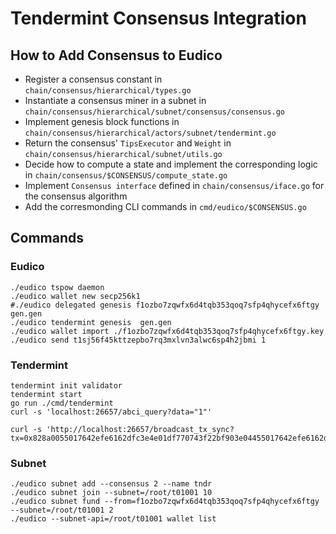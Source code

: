 # Tendermint Consensus Integration

## How to Add Consensus to Eudico
 - Register a consensus constant in `chain/consensus/hierarchical/types.go`
 - Instantiate a consensus miner in a subnet in `chain/consensus/hierarchical/subnet/consensus/consensus.go`
 - Implement genesis block functions in `chain/consensus/hierarchical/actors/subnet/tendermint.go`
 - Return the consensus' `TipsExecutor` and `Weight` in `chain/consensus/hierarchical/subnet/utils.go`
 - Decide how to compute a state and implement the corresponding logic in `chain/consensus/$CONSENSUS/compute_state.go`
 - Implement `Consensus interface` defined in `chain/consensus/iface.go` for the consensus algorithm
 - Add the corresmonding CLI commands in `cmd/eudico/$CONSENSUS.go`

## Commands
### Eudico
```
./eudico tspow daemon
./eudico wallet new secp256k1
#./eudico delegated genesis f1ozbo7zqwfx6d4tqb353qoq7sfp4qhycefx6ftgy gen.gen
./eudico tendermint genesis  gen.gen
./eudico wallet import ./f1ozbo7zqwfx6d4tqb353qoq7sfp4qhycefx6ftgy.key
./eudico send t1sj56f45kttzepbo7rq3mxlvn3alwc6sp4h2jbmi 1

```
### Tendermint
```
tendermint init validator
tendermint start
go run ./cmd/tendermint
curl -s 'localhost:26657/abci_query?data="1"'

curl -s 'http://localhost:26657/broadcast_tx_sync?tx=0x828a0055017642efe6162dfc3e4e01df770743f22bf903e04455017642efe6162dfc3e4e01df770743f22bf903e0440049000de0b6b3a76400001a00084873450018aef1bd44000187c600405842018172eb88f4f9a59a1e0f0b820d69681403b69a129daed4831729336c6534036b701e4b22572f19c3e89a7341fc4e435ae8b7accf75cf7b3d1e1200108af7640c01'

```

### Subnet
```azure
./eudico subnet add --consensus 2 --name tndr
./eudico subnet join --subnet=/root/t01001 10
./eudico subnet fund --from=f1ozbo7zqwfx6d4tqb353qoq7sfp4qhycefx6ftgy --subnet=/root/t01001 2
./eudico --subnet-api=/root/t01001 wallet list
```
